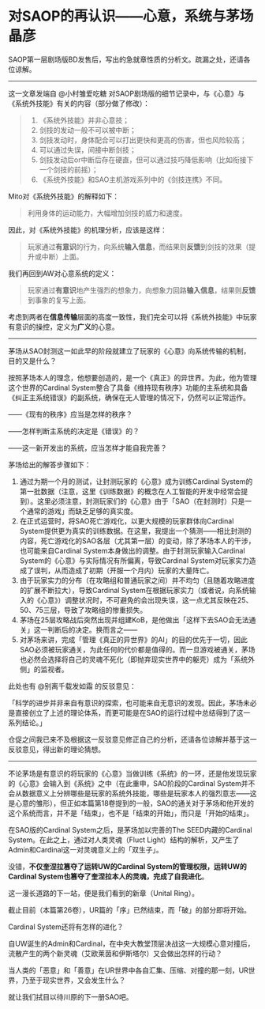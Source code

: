 # 对SAOP的再认识——心意，系统与茅场晶彦

SAOP第一层剧场版BD发售后，写出的急就章性质的分析文。疏漏之处，还请各位谅解。

***

这一文章发端自 @小村雏爱吃糖 对SAOP剧场版的细节记录中，与《心意》与《系统外技能》有关的内容（部分做了修改）：

> 1. 《系统外技能》并非心意技；
> 2. 剑技的发动一般不可以被中断；
> 3. 剑技发动时，身体配合可以打出更快和更高的伤害，但也风险较高；
> 4. 可以通过失误，间接中断剑技；
> 5. 剑技发动后or中断后存在硬直，但可以通过技巧降低影响（比如衔接下一个剑技的前摇）；
> 6. 《系统外技能》和SAO主机游戏系列中的《剑技连携》不同。

Mito对《系统外技能》的解释如下：

> 利用身体的运动能力，大幅增加剑技的威力和速度。

因此，对《系统外技能》的机理分析，应该是这样：

> 玩家通过**有意识**的行为，向系统**输入信息**，而结果则**反馈**到剑技的效果（提升或中断）上面。

我们再回到AW对心意系统的定义：

> 玩家通过**有意识**地产生强烈的想象力，向想象力回路**输入信息**，结果则**反馈**到事象的复写上面。

考虑到两者在**信息传输**层面的高度一致性，我们完全可以将《系统外技能》中玩家有意识的操控，定义为**广义**的心意。

***

茅场从SAO封测这一如此早的阶段就建立了玩家的《心意》向系统传输的机制，目的又是什么？

按照茅场本人的理念，他想要创造的，是一个《真正》的异世界。为此，他为管理这个世界的Cardinal System整合了具备《维持现有秩序》功能的主系统和具备《纠正主系统错误》的副系统，确保在无人管理的情况下，仍然可以正常运作。

——《现有的秩序》应当是怎样的秩序？

——怎样判断主系统的决定是《错误》的？

——这一新开发出的系统，应当怎样才能自我完善？

茅场给出的解答步骤如下：

1. 通过为期一个月的测试，让封测玩家的《心意》成为训练Cardinal System的第一批数据（注意，这里《训练数据》的概念在人工智能的开发中经常会提到）。这里必须注意，封测玩家们的《心意》由于「SAO（在封测时）只是一个通常的游戏」而缺乏足够的真实度。
2. 在正式运营时，将SAO死亡游戏化，以更大规模的玩家群体向Cardinal System提供更为真实的训练数据。在这里，我提出一个猜测——相比封测的内容，死亡游戏化的SAO各层（尤其第一层）的变动，除了茅场本人的干涉，也可能来自Cardinal System本身做出的调整。由于封测玩家输入Cardinal System的《心意》与实际情况有所偏离，导致Cardinal System对玩家实力造成了误判，从而造成了初期（开服一个月内）玩家的大量阵亡。
3. 由于玩家实力的分布（在攻略组和普通玩家之间）并不均匀（且随着攻略进度的扩展不断拉大），导致Cardinal System在根据玩家实力（或者说，向系统输入的《心意》）调整状况时，不可避免的会出现失误，这一点尤其反映在25、50、75三层，导致了攻略组的惨重损失。
4. 茅场在25层攻略战后突然出现并组建KoB，是他做出「这样下去SAO会无法通关」这一判断后的决定。换而言之——
5. 对茅场来讲，完成「管理《真正的异世界》的AI」的目的优先于一切，因此SAO必须被玩家通关，为此任何的代价都是值得的。而一旦游戏被通关，茅场也必然会选择将自己的灵魂不死化（即抛弃现实世界中的躯壳）成为「系统外侧」的监视者。

此处也有 @别离千载发如霜 的反驳意见：

「科学的进步并非来自有意识的探索，也可能来自无意识的发现。因此，茅场未必是直接创立了上述的理论体系，而更可能是在SAO的运行过程中总结得到了这一系列结论。」

仓促之间我已来不及根据这一反驳意见修正自己的分析，还请各位谅解并基于这一反驳意见，得出新的理论猜想。

***

不论茅场是有意识的将玩家的《心意》当做训练《系统》的一环，还是他发现玩家的《心意》会输入到《系统》之中（在此重申，SAO阶段的Cardinal System并不会从数据意义上分辨哪些是玩家的系统外技能，哪些是玩家本人的强烈意志——这是心意的雏形），但正如本篇第18卷提到的一般，SAO的通关对于茅场和他开发的这个系统而言，并不是「结束」，也不是「结束的开始」，而只是「开始的结束」。

在SAO版的Cardinal System之后，是茅场加以完善的The SEED内藏的Cardinal System。在此之上，通过对人类灵魂（Fluct Light）结构的解析，又产生了Admin和Cardinal这一对灵魂意义上的「双生子」。

没错，**不仅奎涅拉篡夺了运转UW的Cardinal System的管理权限，运转UW的Cardinal System也篡夺了奎涅拉本人的灵魂，完成了自我进化**。

这一漫长道路的下一站，便是我们看到的新章（Unital Ring）。

截止目前（本篇第26卷），UR篇的「序」已然结束，而「破」的部分即将开始。

Cardinal System还将有怎样的进化？

自UW诞生的Admin和Cardinal，在中央大教堂顶层决战这一大规模心意对撞后，流散产生的两个新灵魂（艾欧莱茵和伊斯塔尔）又会做出怎样的行动？

当人类的「恶意」和「善意」在UR世界中各自汇集、压缩、对撞的那一刻，UR世界，乃至于现实世界，又会发生什么？

就让我们拭目以待川原的下一册SAO吧。
